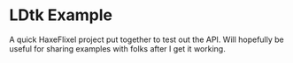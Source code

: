 # LDtk Example
A quick HaxeFlixel project put together to test out the API. 
Will hopefully be useful for sharing examples with folks after I get it working.